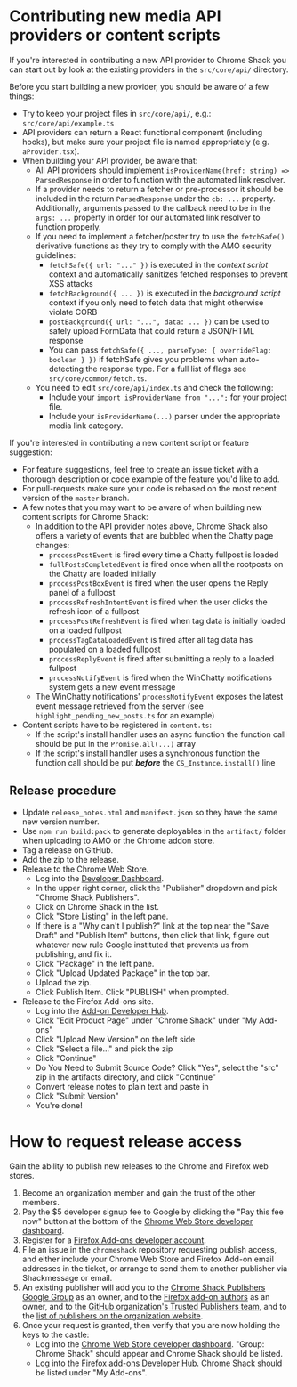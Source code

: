 # Contributing new media API providers or content scripts

If you're interested in contributing a new API provider to Chrome Shack you can start out by look at the existing providers in the `src/core/api/` directory.

Before you start building a new provider, you should be aware of a few things:
* Try to keep your project files in `src/core/api/`, e.g.: `src/core/api/example.ts`
* API providers can return a React functional component (including hooks), but make sure your project file is named appropriately (e.g. `aProvider.tsx`).
* When building your API provider, be aware that:
  - All API providers should implement `isProviderName(href: string) => ParsedResponse` in order to function with the automated link resolver.
  - If a provider needs to return a fetcher or pre-processor it should be included in the return `ParsedResponse` under the `cb: ...` property. Additionally, arguments passed to the callback need to be in the `args: ...` property in order for our automated link resolver to function properly.
  - If you need to implement a fetcher/poster try to use the `fetchSafe()` derivative functions as they try to comply with the AMO security guidelines:
    - `fetchSafe({ url: "..." })` is executed in the _context script_ context and automatically sanitizes fetched responses to prevent XSS attacks
    - `fetchBackground({ ... })` is executed in the _background script_ context if you only need to fetch data that might otherwise violate CORB
    - `postBackground({ url: "...", data: ... })` can be used to safely upload FormData that could return a JSON/HTML response
    - You can pass `fetchSafe({ ..., parseType: { overrideFlag: boolean } })` if fetchSafe gives you problems when auto-detecting the response type. For a full list of flags see `src/core/common/fetch.ts`.
  - You need to edit `src/core/api/index.ts` and check the following:
    - Include your `import isProviderName from "...";` for your project file.
    - Include your `isProviderName(...)` parser under the appropriate media link category.

If you're interested in contributing a new content script or feature suggestion:
* For feature suggestions, feel free to create an issue ticket with a thorough description or code example of the feature you'd like to add.
* For pull-requests make sure your code is rebased on the most recent version of the `master` branch.
* A few notes that you may want to be aware of when building new content scripts for Chrome Shack:
  - In addition to the API provider notes above, Chrome Shack also offers a variety of events that are bubbled when the Chatty page changes:
    - `processPostEvent` is fired every time a Chatty fullpost is loaded
    - `fullPostsCompletedEvent` is fired once when all the rootposts on the Chatty are loaded initially
    - `processPostBoxEvent` is fired when the user opens the Reply panel of a fullpost
    - `processRefreshIntentEvent` is fired when the user clicks the refresh icon of a fullpost
    - `processPostRefreshEvent` is fired when tag data is initially loaded on a loaded fullpost
    - `processTagDataLoadedEvent` is fired after all tag data has populated on a loaded fullpost
    - `processReplyEvent` is fired after submitting a reply to a loaded fullpost
    - `processNotifyEvent` is fired when the WinChatty notifications system gets a new event message
  - The WinChatty notifications' `processNotifyEvent` exposes the latest event message retrieved from the server (see `highlight_pending_new_posts.ts` for an example)
* Content scripts have to be registered in `content.ts`:
  - If the script's install handler uses an async function the function call should be put in the `Promise.all(...)` array
  - If the script's install handler uses a synchronous function the function call should be put **_before_** the `CS_Instance.install()` line

## Release procedure

- Update `release_notes.html` and `manifest.json` so they have the same new version number.
- Use `npm run build:pack` to generate deployables in the `artifact/` folder when uploading to AMO or the Chrome addon store.
- Tag a release on GitHub.
- Add the zip to the release.
- Release to the Chrome Web Store.
  - Log into the [Developer Dashboard](https://chrome.google.com/u/2/webstore/devconsole/).
  - In the upper right corner, click the "Publisher" dropdown and pick "Chrome Shack Publishers".
  - Click on Chrome Shack in the list.
  - Click "Store Listing" in the left pane.
  - If there is a "Why can't I publish?" link at the top near the "Save Draft" and "Publish Item" buttons, then click that link, figure out whatever new rule Google instituted that prevents us from publishing, and fix it.
  - Click "Package" in the left pane.
  - Click "Upload Updated Package" in the top bar.
  - Upload the zip.
  - Click Publish Item. Click "PUBLISH" when prompted.
- Release to the Firefox Add-ons site.
  - Log into the [Add-on Developer Hub](https://addons.mozilla.org/en-US/developers/).
  - Click "Edit Product Page" under "Chrome Shack" under "My Add-ons"
  - Click "Upload New Version" on the left side
  - Click "Select a file..." and pick the zip
  - Click "Continue"
  - Do You Need to Submit Source Code? Click "Yes", select the "src" zip in the artifacts directory, and click "Continue"
  - Convert release notes to plain text and paste in
  - Click "Submit Version"
  - You're done!

# How to request release access

Gain the ability to publish new releases to the Chrome and Firefox web stores.

1. Become an organization member and gain the trust of the other members.
1. Pay the \$5 developer signup fee to Google by clicking the "Pay this fee now" button at the bottom of the [Chrome Web Store developer dashboard](https://chrome.google.com/webstore/developer/dashboard).
1. Register for a [Firefox Add-ons developer account](https://addons.mozilla.org/en-US/developers/).
1. File an issue in the `chromeshack` repository requesting publish access, and either include your Chrome Web Store and Firefox Add-on email addresses in the ticket, or arrange to send them to another publisher via Shackmessage or email.
1. An existing publisher will add you to the [Chrome Shack Publishers Google Group](https://groups.google.com/forum/#!forum/chrome-shack-publishers) as an owner, and to the [Firefox add-on authors](https://addons.mozilla.org/en-US/developers/addon/chromeshack/ownership) as an owner, and to the [GitHub organization's Trusted Publishers team](https://github.com/orgs/latestchatty/teams/trusted-publishers), and to the [list of publishers on the organization website](https://github.com/latestchatty/latestchatty.github.io/blob/master/index.md).
1. Once your request is granted, then verify that you are now holding the keys to the castle:
   - Log into the [Chrome Web Store developer dashboard](https://chrome.google.com/webstore/developer/dashboard). "Group: Chrome Shack" should appear and Chrome Shack should be listed.
   - Log into the [Firefox add-ons Developer Hub](https://addons.mozilla.org/en-US/developers/). Chrome Shack should be listed under "My Add-ons".
